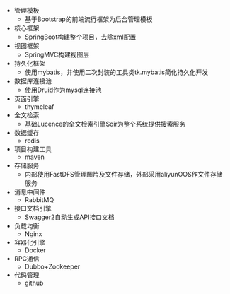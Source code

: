 - 管理模板
  - 基于Bootstrap的前端流行框架为后台管理模板
- 核心框架
  - SpringBoot构建整个项目，去除xml配置
- 视图框架
  - SpringMVC构建视图层
- 持久化框架
  - 使用mybatis，并使用二次封装的工具类tk.mybatis简化持久化开发
- 数据库连接池
  - 使用Druid作为mysql连接池
- 页面引擎
  - thymeleaf
- 全文检索
  - 基础Lucence的全文检索引擎Soir为整个系统提供搜索服务
- 数据缓存
  - redis
- 项目构建工具
  - maven
- 存储服务
  - 内部使用FastDFS管理图片及文件存储，外部采用aliyunOOS作文件存储服务
- 消息中间件
  - RabbitMQ
- 接口文档引擎
  - Swagger2自动生成API接口文档
- 负载均衡
  - Nginx
- 容器化引擎
  - Docker
- RPC通信
  - Dubbo+Zookeeper
- 代码管理
  - github